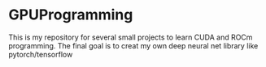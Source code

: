 # GPUProgramming
This is my repository for several small projects to learn CUDA and ROCm programming. The final goal is to creat my own deep neural net library like pytorch/tensorflow
